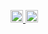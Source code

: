 
<p align="left">
  <a href="https://github.com/tankj21">
    <img height="20" src="https://komarev.com/ghpvc/?username=tankj21" />
  </a>
  <a href="https://github.com/tankj21">
    <img height="20" src="https://img.shields.io/github/followers/tankj21?label=follow&logo=github&style=flat" />
  </a>
</p>  
  
